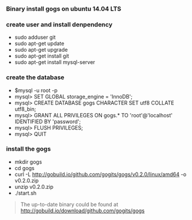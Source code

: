 ### Binary install gogs on ubuntu 14.04 LTS

### create user and install denpendency
- sudo adduser git
- sudo apt-get update
- sudo apt-get upgrade
- sudo apt-get install git
- sudo apt-get install mysql-server

### create the database
- $mysql -u root -p
- mysql> SET GLOBAL storage_engine = 'InnoDB';
- mysql> CREATE DATABASE gogs CHARACTER SET utf8 COLLATE utf8_bin;
- mysql> GRANT ALL PRIVILEGES ON gogs.* TO 'root'@'localhost' IDENTIFIED BY 'password';
- mysql> FLUSH PRIVILEGES;
- mysql> QUIT

### install the gogs
- mkdir gogs
- cd gogs
- curl -L http://gobuild.io/github.com/gogits/gogs/v0.2.0/linux/amd64 -o v0.2.0.zip
- unzip v0.2.0.zip
- ./start.sh

> The up-to-date binary could be found at
> http://gobuild.io/download/github.com/gogits/gogs
